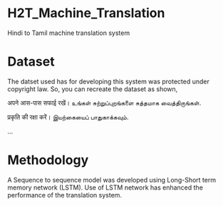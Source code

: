 # H2T_Machine_Translation
Hindi to Tamil machine translation system
# Dataset
The datset used has for developing this system was protected under copyright law. So, you can recreate the dataset as shown,

<Hindi Sentence>  <Tamil Sentence>
  
अपने आस-पास सफाई रखें।  உங்கள் சுற்றுப்புறங்களை சுத்தமாக வைத்திருங்கள்.

प्रकृति की रक्षा करें।  இயற்கையைப் பாதுகாக்கவும்.

...
# Methodology
A Sequence to sequence model was developed using Long-Short term memory network (LSTM). Use of LSTM network has enhanced the performance of the translation system.
